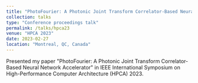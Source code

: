 ```yaml
---
title: "PhotoFourier: A Photonic Joint Transform Correlator-Based Neural Network Accelerator"
collection: talks
type: "Conference proceedings talk"
permalink: /talks/hpca23
venue: "HPCA 2023"
date: 2023-02-27
location: "Montreal, QC, Canada"
---
```


Presented my paper "PhotoFourier: A Photonic Joint Transform Correlator-Based Neural Network Accelerator" in IEEE International Symposium on High-Performance Computer Architecture (HPCA) 2023.
